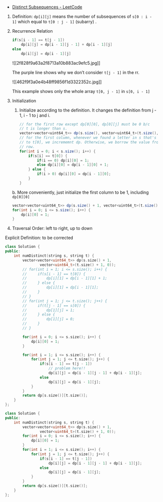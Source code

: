 - [Distinct Subsequences - LeetCode](https://leetcode.com/problems/distinct-subsequences/description/)

1. Definition: `dp[i][j]` means the number of subsequences of `s[0 : i - 1]` which equal to `t[0 : j - 1]` (subarry) .
2. Recurrence Relation
    
    ```cpp
    if(s[i - 1] == t[j - 1]) 
		dp[i][j] = dp[i - 1][j - 1] + dp[i - 1][j]
    else
		dp[i][j] = dp[i - 1][j]
    ```
    
    ![[2f828f9a63a2f8713a10b883ac9efc5.jpg]]
    
    The purple line shows why we don’t consider `t[j - 1]` in the rr.
    
    ![[462f9f3a0e4b48ff9856f1d3322352c.jpg]]
    
    This example shows only the whole array `t[0, j - 1]` in `s[0, i - 1]`
    
3. Initialization
    
    1. Initialize according to the definition. It changes the definition from j - 1, i - 1 to j and i. 
        
        ```Java
        // for the first row except dp[0][0], dp[0][j] must be 0 b/c
        // t is longer than s.
        vector<vector<uint64_t>> dp(s.size(), vector<uint64_t>(t.size(), 0));
        // for the first column, whenever we found a letter in s that's equal
        // to t[0], we incrememnt dp. Otherwise, we borrow the value from last
        // row. 
        for(int i = 0; i < s.size(); i++) {
            if(s[i] == t[0]) {
                if(i == 0) dp[i][0] = 1;
                else dp[i][0] = dp[i - 1][0] + 1;
            } else {
                if(i > 0) dp[i][0] = dp[i - 1][0];
            }
        }
        ```
        
    
    b. More conveniently, just initialize the first column to be 1, including `dp[0][0]`
    
    ```Java
    vector<vector<uint64_t>> dp(s.size() + 1, vector<uint64_t>(t.size() + 1, 0));
    for(int i = 0; i <= s.size(); i++) {
        dp[i][0] = 1;
    }
    ```
    
4. Traversal Order: left to right, up to down

Explicit Definition: to be corrected

```cpp
class Solution {
public:
    int numDistinct(string s, string t) {
        vector<vector<uint64_t>> dp(s.size() + 1, 
                vector<uint64_t>(t.size() + 1, 0));
        // for(int i = 1; i <= s.size(); i++) {
        //     if(s[i - 1] == t[0]) {
        //         dp[i][1] = dp[i - 1][1] + 1;
        //     } else {
        //         dp[i][1] = dp[i - 1][1];
        //     }
        // }
        // for(int j = 1; j <= t.size(); j++) {
        //     if(t[j - 1] == s[0]) {
        //         dp[1][j] = 1;
        //     } else {
        //         dp[1][j] = 0;
        //     }
        // }

        for(int i = 0; i <= s.size(); i++) {
            dp[i][0] = 1;
        }

        for(int i = 1; i <= s.size(); i++) {
            for(int j = 1; j <= t.size(); j++) {
                if(s[i - 1] == t[j - 1])
	                // problem here!!
					dp[i][j] = dp[i - 1][j - 1] + dp[i - 1][j];
                else
                    dp[i][j] = dp[i - 1][j];
            }
        }
        return dp[s.size()][t.size()];
    }
};
```

```C++
class Solution {
public:
    int numDistinct(string s, string t) {
        vector<vector<uint64_t>> dp(s.size() + 1, 
                vector<uint64_t>(t.size() + 1, 0));
        for(int i = 0; i <= s.size(); i++) {
            dp[i][0] = 1;
        }
        for(int i = 1; i <= s.size(); i++) {
            for(int j = 1; j <= t.size(); j++) {
                if(s[i - 1] == t[j - 1])
                    dp[i][j] = dp[i - 1][j - 1] + dp[i - 1][j];
                else
                    dp[i][j] = dp[i - 1][j];
            }
        }
        return dp[s.size()][t.size()];
    }
};
```